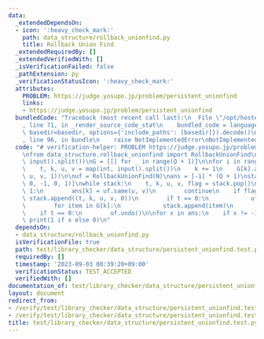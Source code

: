 ```yaml
---
data:
  _extendedDependsOn:
  - icon: ':heavy_check_mark:'
    path: data_structure/rollback_unionfind.py
    title: Rollback Union Find
  _extendedRequiredBy: []
  _extendedVerifiedWith: []
  _isVerificationFailed: false
  _pathExtension: py
  _verificationStatusIcon: ':heavy_check_mark:'
  attributes:
    PROBLEM: https://judge.yosupo.jp/problem/persistent_unionfind
    links:
    - https://judge.yosupo.jp/problem/persistent_unionfind
  bundledCode: "Traceback (most recent call last):\n  File \"/opt/hostedtoolcache/PyPy/3.7.13/x64/site-packages/onlinejudge_verify/documentation/build.py\"\
    , line 71, in _render_source_code_stat\n    bundled_code = language.bundle(stat.path,\
    \ basedir=basedir, options={'include_paths': [basedir]}).decode()\n  File \"/opt/hostedtoolcache/PyPy/3.7.13/x64/site-packages/onlinejudge_verify/languages/python.py\"\
    , line 96, in bundle\n    raise NotImplementedError\nNotImplementedError\n"
  code: "# verification-helper: PROBLEM https://judge.yosupo.jp/problem/persistent_unionfind\n\
    \nfrom data_structure.rollback_unionfind import RollbackUnionFind\n\nN, Q = map(int,\
    \ input().split())\nG = [[] for _ in range(Q + 1)]\n\nfor i in range(1, Q + 1):\n\
    \    t, k, u, v = map(int, input().split())\n    k += 1\n    G[k].append((t, i,\
    \ u, v, 1))\n\nuf = RollbackUnionFind(N)\nans = [-1] * (Q + 1)\nstack = [(-1,\
    \ 0, -1, 0, 1)]\nwhile stack:\n    t, k, u, v, flag = stack.pop()\n    if t ==\
    \ 1:\n        ans[k] = uf.same(u, v)\n        continue\n    if flag:\n       \
    \ stack.append((t, k, u, v, 0))\n        if t == 0:\n            uf.merge(u, v)\n\
    \        for item in G[k]:\n            stack.append(item)\n        continue\n\
    \    if t == 0:\n        uf.undo()\n\nfor x in ans:\n    if x != -1:\n       \
    \ print(1 if x else 0)\n"
  dependsOn:
  - data_structure/rollback_unionfind.py
  isVerificationFile: true
  path: test/library_checker/data_structure/persistent_unionfind.test.py
  requiredBy: []
  timestamp: '2023-09-03 00:39:20+09:00'
  verificationStatus: TEST_ACCEPTED
  verifiedWith: []
documentation_of: test/library_checker/data_structure/persistent_unionfind.test.py
layout: document
redirect_from:
- /verify/test/library_checker/data_structure/persistent_unionfind.test.py
- /verify/test/library_checker/data_structure/persistent_unionfind.test.py.html
title: test/library_checker/data_structure/persistent_unionfind.test.py
---
```

